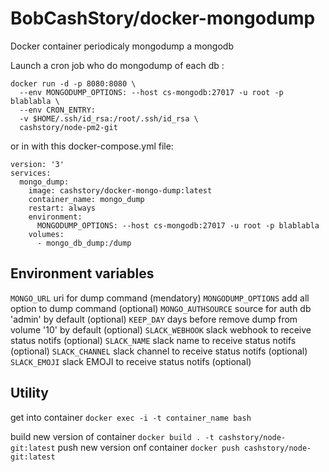 # BobCashStory/docker-mongodump
Docker container periodicaly mongodump a mongodb

Launch a cron job who do mongodump of each db :
```
docker run -d -p 8080:8080 \
  --env MONGODUMP_OPTIONS: --host cs-mongodb:27017 -u root -p blablabla \
  --env CRON_ENTRY: 
  -v $HOME/.ssh/id_rsa:/root/.ssh/id_rsa \
  cashstory/node-pm2-git
```

or in with this docker-compose.yml file:
```
version: '3'
services:
  mongo_dump:
    image: cashstory/docker-mongo-dump:latest
    container_name: mongo_dump
    restart: always
    environment:
      MONGODUMP_OPTIONS: --host cs-mongodb:27017 -u root -p blablabla
    volumes:
      - mongo_db_dump:/dump
```

Environment variables
---------------------

`MONGO_URL` uri for dump command (mendatory)
`MONGODUMP_OPTIONS` add all option to dump command (optional)
`MONGO_AUTHSOURCE` source for auth db 'admin' by default (optional)
`KEEP_DAY` days before remove dump from volume '10' by default (optional)
`SLACK_WEBHOOK` slack webhook to receive status notifs (optional)
`SLACK_NAME` slack name to receive status notifs (optional)
`SLACK_CHANNEL` slack channel to receive status notifs (optional)
`SLACK_EMOJI` slack EMOJI to receive status notifs (optional)

Utility
-------

get into container `docker exec -i -t container_name bash`

build new version of container `docker build . -t cashstory/node-git:latest`
push new version onf container `docker push cashstory/node-git:latest`